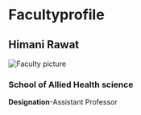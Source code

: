 # Facultyprofile
## Himani Rawat  
![Faculty picture](link)  
### School of Allied Health science  
**Designation**-Assistant Professor  

